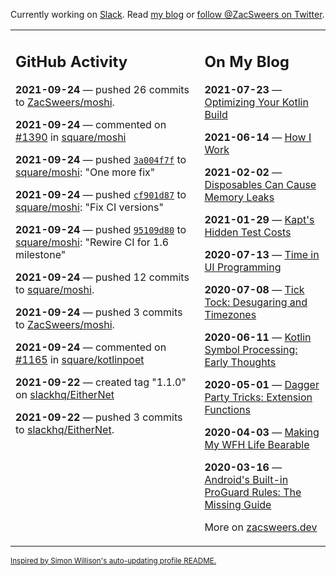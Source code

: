 Currently working on [Slack](https://slack.com/). Read [my blog](https://zacsweers.dev/) or [follow @ZacSweers on Twitter](https://twitter.com/ZacSweers).

<table><tr><td valign="top" width="60%">

## GitHub Activity
<!-- githubActivity starts -->
**2021-09-24** — pushed 26 commits to [ZacSweers/moshi](https://api.github.com/repos/ZacSweers/moshi).

**2021-09-24** — commented on [#1390](https://github.com/square/moshi/pull/1390#issuecomment-926877042) in [square/moshi](https://api.github.com/repos/square/moshi)

**2021-09-24** — pushed [`3a004f7f`](https://github.com/square/moshi/commit/3a004f7fd8ec18c819a92afcd42fb59a6ee73191) to [square/moshi](https://api.github.com/repos/square/moshi): "One more fix"

**2021-09-24** — pushed [`cf901d87`](https://github.com/square/moshi/commit/cf901d87fe47bf7a9fa7447b1acf1de9578bf8e6) to [square/moshi](https://api.github.com/repos/square/moshi): "Fix CI versions"

**2021-09-24** — pushed [`95109d80`](https://github.com/square/moshi/commit/95109d803c4a90deb462624c695ca8ddf0177f57) to [square/moshi](https://api.github.com/repos/square/moshi): "Rewire CI for 1.6 milestone"

**2021-09-24** — pushed 12 commits to [square/moshi](https://api.github.com/repos/square/moshi).

**2021-09-24** — pushed 3 commits to [ZacSweers/moshi](https://api.github.com/repos/ZacSweers/moshi).

**2021-09-24** — commented on [#1165](https://github.com/square/kotlinpoet/issues/1165#issuecomment-926335055) in [square/kotlinpoet](https://api.github.com/repos/square/kotlinpoet)

**2021-09-22** — created tag "1.1.0" on [slackhq/EitherNet](https://api.github.com/repos/slackhq/EitherNet)

**2021-09-22** — pushed 3 commits to [slackhq/EitherNet](https://api.github.com/repos/slackhq/EitherNet).
<!-- githubActivity ends -->
</td><td valign="top" width="40%">

## On My Blog
<!-- blog starts -->
**2021-07-23** — [Optimizing Your Kotlin Build](https://www.zacsweers.dev/optimizing-your-kotlin-build/)

**2021-06-14** — [How I Work](https://www.zacsweers.dev/how-i-work/)

**2021-02-02** — [Disposables Can Cause Memory Leaks](https://www.zacsweers.dev/disposables-can-cause-memory-leaks/)

**2021-01-29** — [Kapt's Hidden Test Costs](https://www.zacsweers.dev/kapts-hidden-test-costs/)

**2020-07-13** — [Time in UI Programming](https://www.zacsweers.dev/time-in-ui/)

**2020-07-08** — [Tick Tock: Desugaring and Timezones](https://www.zacsweers.dev/ticktock-desugaring-timezones/)

**2020-06-11** — [Kotlin Symbol Processing: Early Thoughts](https://www.zacsweers.dev/kotlin-symbol-processor-early-thoughts/)

**2020-05-01** — [Dagger Party Tricks: Extension Functions](https://www.zacsweers.dev/dagger-party-tricks-extension-functions/)

**2020-04-03** — [Making My WFH Life Bearable](https://www.zacsweers.dev/making-wfh-life-bearable/)

**2020-03-16** — [Android's Built-in ProGuard Rules: The Missing Guide](https://www.zacsweers.dev/android-proguard-rules/)
<!-- blog ends -->
More on [zacsweers.dev](https://zacsweers.dev/)
</td></tr></table>

<sub><a href="https://simonwillison.net/2020/Jul/10/self-updating-profile-readme/">Inspired by Simon Willison's auto-updating profile README.</a></sub>